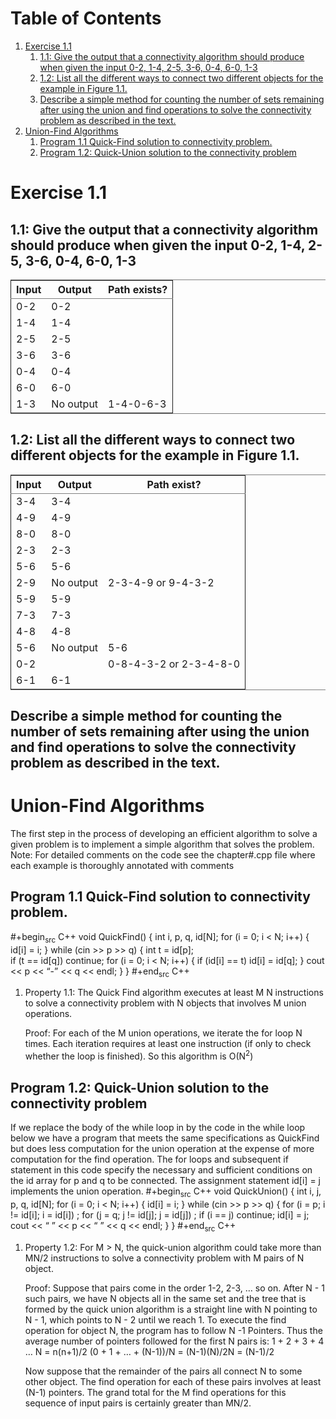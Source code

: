 # Table of Contents

1.  [Exercise 1.1](#orgcc9bb96)
    1.  [1.1: Give the output that a connectivity algorithm should produce when given the input 0-2, 1-4, 2-5, 3-6, 0-4, 6-0, 1-3](#org1f228ea)
    2.  [1.2: List all the different ways to connect two different objects for the example in Figure 1.1.](#org354b6e9)
    3.  [Describe a simple method for counting the number of sets remaining after using the union and find operations to solve the connectivity problem as described in the text.](#orgfd461ec)
2.  [Union-Find Algorithms](#org1536c58)
    1.  [Program 1.1 Quick-Find solution to connectivity problem.](#orga28a88b)
    2.  [Program 1.2: Quick-Union solution to the connectivity problem](#org2757683)

<a id="orgcc9bb96"></a>

# Exercise 1.1

<a id="org1f228ea"></a>

## 1.1: Give the output that a connectivity algorithm should produce when given the input 0-2, 1-4, 2-5, 3-6, 0-4, 6-0, 1-3

<table border="2" cellspacing="0" cellpadding="6" rules="groups" frame="hsides">

<colgroup>
<col  class="org-right" />

<col  class="org-right" />

<col  class="org-left" />
</colgroup>
<thead>
<tr>
<th scope="col" class="org-right">Input</th>
<th scope="col" class="org-right">Output</th>
<th scope="col" class="org-left">Path exists?</th>
</tr>
</thead>

<tbody>
<tr>
<td class="org-right">0-2</td>
<td class="org-right">0-2</td>
<td class="org-left">&#xa0;</td>
</tr>

<tr>
<td class="org-right">1-4</td>
<td class="org-right">1-4</td>
<td class="org-left">&#xa0;</td>
</tr>

<tr>
<td class="org-right">2-5</td>
<td class="org-right">2-5</td>
<td class="org-left">&#xa0;</td>
</tr>

<tr>
<td class="org-right">3-6</td>
<td class="org-right">3-6</td>
<td class="org-left">&#xa0;</td>
</tr>

<tr>
<td class="org-right">0-4</td>
<td class="org-right">0-4</td>
<td class="org-left">&#xa0;</td>
</tr>

<tr>
<td class="org-right">6-0</td>
<td class="org-right">6-0</td>
<td class="org-left">&#xa0;</td>
</tr>

<tr>
<td class="org-right">1-3</td>
<td class="org-right">No output</td>
<td class="org-left">1-4-0-6-3</td>
</tr>
</tbody>
</table>

<a id="org354b6e9"></a>

## 1.2: List all the different ways to connect two different objects for the example in Figure 1.1.

<table border="2" cellspacing="0" cellpadding="6" rules="groups" frame="hsides">

<colgroup>
<col  class="org-right" />

<col  class="org-right" />

<col  class="org-left" />
</colgroup>
<thead>
<tr>
<th scope="col" class="org-right">Input</th>
<th scope="col" class="org-right">Output</th>
<th scope="col" class="org-left">Path exist?</th>
</tr>
</thead>

<tbody>
<tr>
<td class="org-right">3-4</td>
<td class="org-right">3-4</td>
<td class="org-left">&#xa0;</td>
</tr>

<tr>
<td class="org-right">4-9</td>
<td class="org-right">4-9</td>
<td class="org-left">&#xa0;</td>
</tr>

<tr>
<td class="org-right">8-0</td>
<td class="org-right">8-0</td>
<td class="org-left">&#xa0;</td>
</tr>

<tr>
<td class="org-right">2-3</td>
<td class="org-right">2-3</td>
<td class="org-left">&#xa0;</td>
</tr>

<tr>
<td class="org-right">5-6</td>
<td class="org-right">5-6</td>
<td class="org-left">&#xa0;</td>
</tr>

<tr>
<td class="org-right">2-9</td>
<td class="org-right">No output</td>
<td class="org-left">2-3-4-9 or 9-4-3-2</td>
</tr>

<tr>
<td class="org-right">5-9</td>
<td class="org-right">5-9</td>
<td class="org-left">&#xa0;</td>
</tr>

<tr>
<td class="org-right">7-3</td>
<td class="org-right">7-3</td>
<td class="org-left">&#xa0;</td>
</tr>

<tr>
<td class="org-right">4-8</td>
<td class="org-right">4-8</td>
<td class="org-left">&#xa0;</td>
</tr>

<tr>
<td class="org-right">5-6</td>
<td class="org-right">No output</td>
<td class="org-left">5-6</td>
</tr>

<tr>
<td class="org-right">0-2</td>
<td class="org-right">&#xa0;</td>
<td class="org-left">0-8-4-3-2 or 2-3-4-8-0</td>
</tr>

<tr>
<td class="org-right">6-1</td>
<td class="org-right">6-1</td>
<td class="org-left">&#xa0;</td>
</tr>
</tbody>
</table>

<a id="orgfd461ec"></a>

## Describe a simple method for counting the number of sets remaining after using the union and find operations to solve the connectivity problem as described in the text.

<a id="org1536c58"></a>

# Union-Find Algorithms

The first step in the process of developing an efficient algorithm to solve a given problem is to implement a simple algorithm that solves the problem.
Note: For detailed comments on the code see the chapter#.cpp file where each example is thoroughly annotated with comments

<a id="orga28a88b"></a>

## Program 1.1 Quick-Find solution to connectivity problem.

\#+begin<sub>src</sub> C++
void QuickFind() {
int i, p, q, id[N];
for (i = 0; i < N; i++) {
id[i] = i;
}
while (cin >> p >> q) {
int t = id[p];  
 if (t == id[q])
continue;
for (i = 0; i < N; i++) {
if (id[i] == t)
id[i] = id[q];
}
cout << p << &ldquo;-&rdquo; << q << endl;
}
}
\#+end<sub>src</sub> C++

1.  Property 1.1: The Quick Find algorithm executes at least M N instructions to solve a connectivity problem with N objects that involves M union operations.

    Proof: For each of the M union operations, we iterate the for loop N times. Each iteration requires at least one instruction (if only to check whether the loop is finished).
    So this algorithm is O(N<sup>2</sup>)

<a id="org2757683"></a>

## Program 1.2: Quick-Union solution to the connectivity problem

If we replace the body of the while loop in <a id="org0636a14"></a> by the code in the while loop below we have a program that meets the same specifications as QuickFind but does less computation for the union operation at the expense of more computation for the find operation. The for loops and subsequent if statement in this code specify the necessary and sufficient conditions on the id array for p and q to be connected. The assignment statement id[i] = j implements the union operation.
\#+begin<sub>src</sub> C++
void QuickUnion() {
int i, j, p, q, id[N];
for (i = 0; i < N; i++) {
id[i] = i;
}
while (cin >> p >> q) {
for (i = p; i != id[i]; i = id[i])
;
for (j = q; j != id[j]; j = id[j])
;
if (i == j)
continue;
id[i] = j;
cout << &ldquo; &rdquo; << p << &ldquo; &rdquo; << q << endl;
}
}
\#+end<sub>src</sub> C++

1.  Property 1.2: For M > N, the quick-union algorithm could take more than MN/2 instructions to solve a connectivity problem with M pairs of N object.

    Proof: Suppose that pairs come in the order 1-2, 2-3, &#x2026; so on. After N - 1 such pairs, we have N objects all in the same set and the tree that is formed by the quick union algorithm is a straight line with N pointing to N - 1, which points to N - 2 until we reach 1. To execute the find operation for object N, the program has to follow N -1 Pointers. Thus the average number of pointers followed for the first N pairs is:
    1 + 2 + 3 + 4 &#x2026; N = n(n+1)/2
    (0 + 1 + &#x2026; + (N-1))/N = (N-1)(N)/2N = (N-1)/2

    Now suppose that the remainder of the pairs all connect N to some other object. The find operation for each of these pairs involves at least (N-1) pointers. The grand total for the M find operations for this sequence of input pairs is certainly greater than MN/2.
